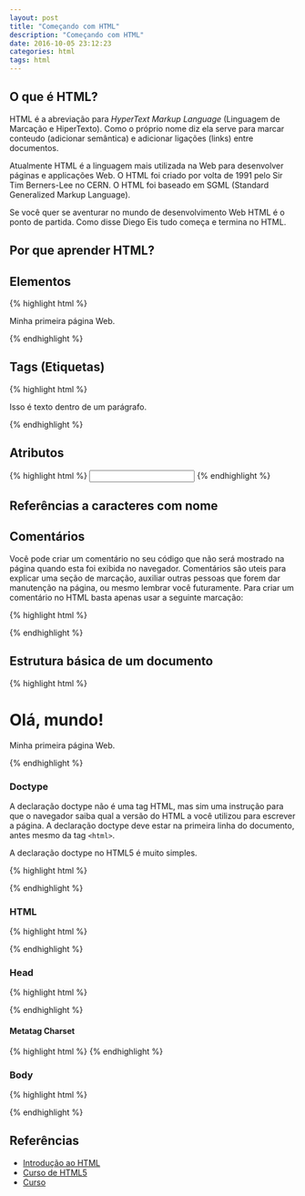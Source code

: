 ```yaml
---
layout: post
title: "Começando com HTML"
description: "Começando com HTML"
date: 2016-10-05 23:12:23
categories: html
tags: html
---
```


O que é HTML?
---

HTML é a abreviação para <i lang="en">HyperText Markup Language</i> (Linguagem de Marcação e HiperTexto). Como o próprio nome diz ela serve para marcar conteudo (adicionar semântica) e adicionar ligações (links) entre documentos.

Atualmente HTML é a linguagem mais utilizada na Web para desenvolver páginas e applicações Web. O HTML foi criado por volta de 1991 pelo Sir Tim Berners-Lee no CERN. O HTML foi baseado em SGML (Standard Generalized Markup Language).

Se você quer se aventurar no mundo de desenvolvimento Web HTML é o ponto de partida. Como disse Diego Eis tudo começa e termina no HTML.



Por que aprender HTML?
---


Elementos
---

{% highlight html %}
<html>
  <body>
    <p>Minha primeira página Web.</p>
  </body>
</html>
{% endhighlight %}


Tags (Etiquetas)
---

{% highlight html %}
<p>Isso é texto dentro de um parágrafo.</p>
{% endhighlight %}


Atributos
---

{% highlight html %}
<input required="required">
{% endhighlight %}


Referências a caracteres com nome
--


Comentários
---

Você pode criar um comentário no seu código que não será mostrado na página quando esta foi exibida no navegador. Comentários são uteis para explicar uma seção de marcação, auxiliar outras pessoas que forem dar manutenção na página, ou mesmo lembrar você futuramente. Para criar um comentário no HTML basta apenas usar a seguinte marcação:

{% highlight html %}
<!-- Aqui vai o seu comentário -->
{% endhighlight %}



Estrutura básica de um documento
---

{% highlight html %}
<!DOCTYPE html>
<html lang="pt-br">
  <head>
    <meta charset="UTF-8">
    <title>Olá, mundo!</title>
  </head>

  <body>
    <h1>Olá, mundo!</h1>
    <p>Minha primeira página Web.</p>
  </body>
</html>
{% endhighlight %}


### Doctype

A declaração doctype não é uma tag HTML, mas sim uma instrução para que o navegador saiba qual a versão do HTML a você utilizou para escrever a página. A declaração doctype deve estar na primeira linha do documento, antes mesmo da tag `<html>`.

A declaração doctype no HTML5 é muito simples.

{% highlight html %}
<!DOCTYPE html!>
{% endhighlight %}


### HTML

{% highlight html %}
<html></html>
{% endhighlight %}


### Head

{% highlight html %}
<head></head>
{% endhighlight %}


#### Metatag Charset

{% highlight html %}
<meta charset="UTF-8">
{% endhighlight %}


### Body

{% highlight html %}
<body></body>
{% endhighlight %}



Referências
---

- [Introdução ao HTML](https://developer.mozilla.org/pt-BR/docs/HTML/Introduction)
- [Curso de HTML5](http://www.w3c.br/cursos/html5/conteudo/)
- [Curso](https://www.caelum.com.br/curso-html-css-javascript/)
